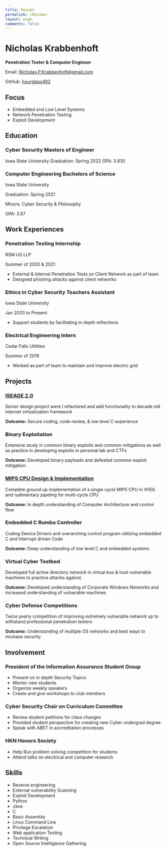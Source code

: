```yaml
---
title: Resume
permalink: /Resume/
layout: page
comments: false
---
```




# **Nicholas** **Krabbenhoft**
**Penetration Tester & Computer Engineer**

 Email: Nicholas.P.Krabbenhoft@gmail.com
 
 GitHub: [hourglass492](https://github.com/hourglass492)

## **Focus**
  - Embedded and Low Level Systems
  - Network Penetration Testing
  - Exploit Development


## **Education**
### Cyber Security Masters of Engineer
  Iowa State University
  Graduation: Spring 2022
  GPA: 3.835
  
### Computer Engineering Bachelors of Science
  Iowa State University
  
  Graduation: Spring 2021
  
  Minors: Cyber Security & Philosophy
  
  GPA: 3.87

## **Work Experiences**
### Penetration Testing Internship
  RSM US LLP
  
  Summer of 2020 & 2021
  - External & Internal Penetration Tests on Client Network as part of team
  - Designed phishing attacks against client networks
 
### Ethics in Cyber Security Teachers Assistant
  Iowa State University
  
  Jan 2020 to Present
  - Support students by facilitating in depth reflections

### Electrical Engineering Intern
  Cedar Falls Utilities
  
  Summer of 2019
  - Worked as part of team to maintain and improve electric grid

## **Projects**
### [ISEAGE 2.0](https://nicholaskrabbenhoft.com/ISEAGE-2/)
 Senior design project were I refactored and add functionality to decade old internet virtualization framework

 **Outcome:** Secure coding, code review, & low level C experience
  
### Binary Exploitation
  Extensive study in common binary exploits and common mitigations as well as practice in developing exploits in personal lab and CTFs
  
  **Outcome:** Developed binary payloads and defeated common exploit mitigation

### [MIPS CPU Design & Implementation](https://nicholaskrabbenhoft.com/CPR_E-381-CPU/)
  Complete ground up implementation of a single cycle MIPS CPU in VHDL and rudimentary pipeling for multi-cycle CPU
  
  **Outcome:** In depth understanding of Computer Architecture and control flow

### Embedded C Rumba Controller
  Coding Device Drivers and overarching control program utilizing embedded C and interrupt driven Code
  
  **Outcome:** Deep understanding of low level C and embedded systems
  
### Virtual Cyber Testbed
  Developed full active directory network in virtual box & host vulnerable machines to practice attacks against.
  
  **Outcome:** Developed understanding of Corporate Windows Networks and increased understanding of vulnerable machines
  

  
### Cyber Defense Competitions
  Twice yearly competition of improving extremely vulnerable network up to withstand professional penetration testers
  
  **Outcome:** Understanding of multiple OS networks and best ways to increase security
  

## **Involvement**
### President of the Information Assurance Student Group
  - Present on in depth Security Topics
  - Mentor new students
  - Organize weekly speakers
  - Create and give workshops to club members

### Cyber Security Chair on Curriculum Committee
  - Review student petitions for class changes
  - Provided student perspective for creating new Cyber undergrad degree
  - Speak with ABET in accreditation processes

### HKN Honors Society
  - Help Run problem solving competition for students
  - Attend talks on electrical and computer research

## **Skills**
  - Reverse engineering
  - External vulnerability Scanning
  - Exploit Development
  - Python
  - Java
  - C
  - Basic Assembly
  - Linux Command Line
  - Privilege Escalation
  - Web application Testing
  - Technical Writing
  - Open Source Intelligence Gathering
